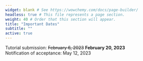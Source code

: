 ```yaml
---
widget: blank # See https://wowchemy.com/docs/page-builder/
headless: true # This file represents a page section.
weight: 40 # Order that this section will appear.
title: "Important Dates"
subtitle: ""
active: true
---
```

Tutorial submission:  ~~February 6, 2023~~ **February 20, 2023**  
Notification of acceptance: May 12, 2023 

